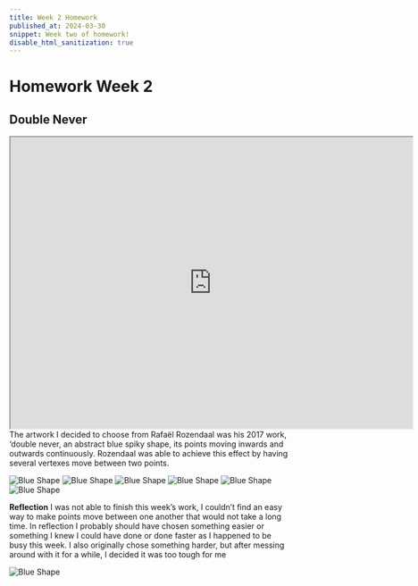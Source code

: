 ```yaml
---
title: Week 2 Homework
published_at: 2024-03-30
snippet: Week two of homework!
disable_html_sanitization: true
---
```


# Homework Week 2

## Double Never
<iframe src="https://editor.p5js.org/chococake1/full/zAqXewPKE" width="720" height="522"></iframe>
The artwork I decided to choose from Rafaël Rozendaal was his 2017 work, ‘double never, an abstract blue spiky shape, its points moving inwards and outwards continuously. Rozendaal was able to achieve this effect by having several vertexes move between two points. 

![Blue Shape](/doublenever/double1.png)
![Blue Shape](/doublenever/double2.png)
![Blue Shape](/doublenever/double3.png)
![Blue Shape](/doublenever/double4.png)
![Blue Shape](/doublenever/double5.png)
![Blue Shape](/doublenever/double6.png)


**Reflection**
I was not able to finish this week’s work, I couldn’t find an easy way to make points move between one another that would not take a long time.
In reflection I probably should have chosen something easier or something I knew I could have done or done faster as I happened to be busy this week. I also originally chose something harder, but after messing around with it for a while, I decided it was too tough for me

![Blue Shape](/doublenever/scrapped.png)

